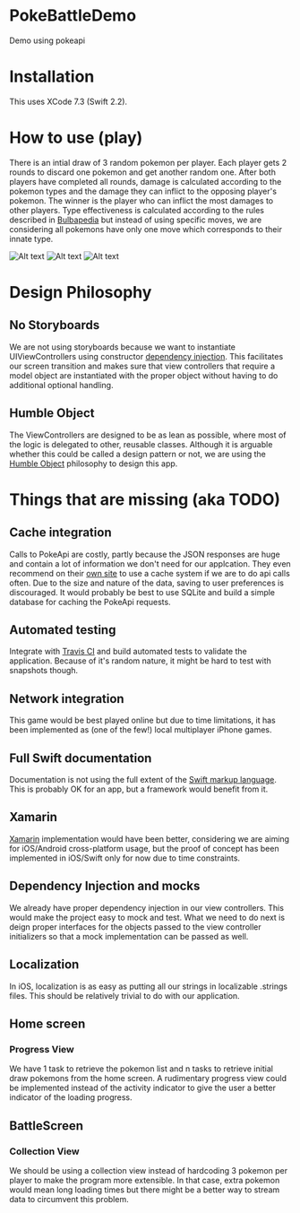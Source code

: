 # PokeBattleDemo
Demo using pokeapi

# Installation
This uses XCode 7.3 (Swift 2.2).

# How to use (play)
There is an intial draw of 3 random pokemon per player.  Each player gets 2 rounds to discard one pokemon and get another random one.  After both players have completed all rounds, damage is calculated according to the pokemon types and the damage they can inflict to the opposing player's pokemon.  The winner is the player who can inflict the most damages to other players.  Type effectiveness is calculated according to the rules described in [Bulbapedia](http://bulbapedia.bulbagarden.net/wiki/Type) but instead of using specific moves, we are considering all pokemons have only one move which corresponds to their innate type.

![Alt text](PokeBattleDemo/Screenshots/IntroScreen.png "Intro Screen")
![Alt text](PokeBattleDemo/Screenshots/BattleScreen.png "Battle Screen")
![Alt text](PokeBattleDemo/Screenshots/ResultScreen.png "Result Screen")


# Design Philosophy

## No Storyboards
We are not using storyboards because we want to instantiate UIViewControllers using constructor [dependency injection](https://medium.com/ios-os-x-development/dependency-injection-in-view-controllers-9fd7d2c77e55#.7gq58pbh4).  This facilitates our screen transition and makes sure that view controllers that require a model object are instantiated with the proper object without having to do additional optional handling.

## Humble Object
The ViewControllers are designed to be as lean as possible, where most of the logic is delegated to other, reusable classes.  Although it is arguable whether this could be called a design pattern or not, we are using the [Humble Object](https://medium.com/ios-os-x-development/humble-object-pattern-in-swift-de5efe8fe05a#.t76op2yj5) philosophy to design this app. 

# Things that are missing (aka TODO)

## Cache integration
Calls to PokeApi are costly, partly because the JSON responses are huge and contain a lot of information we don't need for our applcation.  They even recommend on their [own site](http://pokeapi.co/docsv2/) to use a cache system if we are to do api calls often.  Due to the size and nature of the data, saving to user preferences is discouraged.  It would probably be best to use SQLite and build a simple database for caching the PokeApi requests.

## Automated testing
Integrate with [Travis CI](https://travis-ci.org/) and build automated tests to validate the application.  Because of it's random nature, it might be hard to test with snapshots though.

## Network integration
This game would be best played online but due to time limitations, it has been implemented as (one of the few!) local multiplayer iPhone games.

## Full Swift documentation
Documentation is not using the full extent of the [Swift markup language](https://developer.apple.com/library/ios/documentation/Xcode/Reference/xcode_markup_formatting_ref/).  This is probably OK for an app, but a framework would benefit from it.

## Xamarin
[Xamarin](https://www.xamarin.com/) implementation would have been better, considering we are aiming for iOS/Android cross-platform usage, but the proof of concept has been implemented in iOS/Swift only for now due to time constraints.

## Dependency Injection and mocks
We already have proper dependency injection in our view controllers.  This would make the project easy to mock and test.  What we need to do next is deign proper interfaces for the objects passed to the view controller initializers so that a mock implementation can be passed as well.

## Localization
In iOS, localization is as easy as putting all our strings in localizable .strings files.  This should be relatively trivial to do with our application.

## Home screen

### Progress View
We have 1 task to retrieve the pokemon list and n tasks to retrieve initial draw pokemons from the home screen.  A rudimentary progress view could be implemented instead of the activity indicator to give the user a better indicator of the loading progress.

## BattleScreen

### Collection View
We should be using a collection view instead of hardcoding 3 pokemon per player to make the program more extensible.  In that case, extra pokemon would mean long loading times but there might be a better way to stream data to circumvent this problem.
